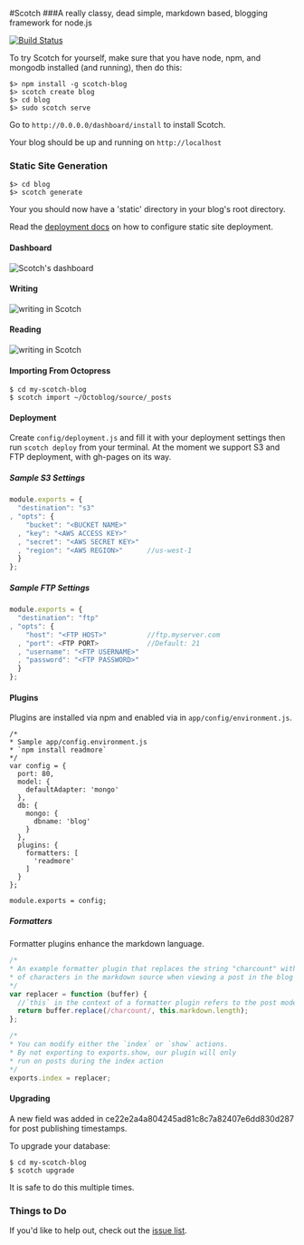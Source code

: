 #Scotch
###A really classy, dead simple, markdown based, blogging framework for node.js

[![Build Status](https://travis-ci.org/techwraith/scotch.png?branch=master)](https://travis-ci.org/techwraith/scotch)

To try Scotch for yourself, make sure that you have node, npm, and mongodb installed (and running), then do this:

    $> npm install -g scotch-blog
    $> scotch create blog
    $> cd blog
    $> sudo scotch serve

Go to `http://0.0.0.0/dashboard/install` to install Scotch.

Your blog should be up and running on `http://localhost`

### Static Site Generation

    $> cd blog
    $> scotch generate

Your you should now have a 'static' directory in your blog's root directory.

Read the [deployment docs](#deployment) on how to configure static site deployment.

#### Dashboard

![Scotch's dashboard](https://dl.dropbox.com/u/7982297/scotch_screens/newdash.png)


#### Writing

![writing in Scotch](https://dl.dropbox.com/u/7982297/scotch_screens/newwrite.png)

#### Reading

![writing in Scotch](https://dl.dropbox.com/u/7982297/scotch_screens/newread.png)

#### Importing From Octopress

```
$ cd my-scotch-blog
$ scotch import ~/Octoblog/source/_posts
```

#### Deployment

Create `config/deployment.js` and fill it with your deployment settings then run `scotch deploy` from your terminal. At the moment we support S3 and FTP deployment, with gh-pages on its way.

##### Sample S3 Settings
```js
module.exports = {
  "destination": "s3"
, "opts": {
    "bucket": "<BUCKET NAME>"
  , "key": "<AWS ACCESS KEY>"
  , "secret": "<AWS SECRET KEY>"
  , "region": "<AWS REGION>"      //us-west-1
  }
};
```

##### Sample FTP Settings
```js
module.exports = {
  "destination": "ftp"
, "opts": {
    "host": "<FTP HOST>"          //ftp.myserver.com
  , "port": <FTP PORT>            //Default: 21
  , "username": "<FTP USERNAME>"
  , "password": "<FTP PASSWORD>"
  }
};
```

#### Plugins

Plugins are installed via npm and enabled via in `app/config/environment.js`.

```
/*
* Sample app/config.environment.js
* `npm install readmore`
*/
var config = {
  port: 80,
  model: {
    defaultAdapter: 'mongo'
  },
  db: {
    mongo: {
      dbname: 'blog'
    }
  },
  plugins: {
    formatters: [
      'readmore'
    ]
  }
};

module.exports = config;
```

##### Formatters

Formatter plugins enhance the markdown language.

```js
/*
* An example formatter plugin that replaces the string "charcount" with the number
* of characters in the markdown source when viewing a post in the blog index
*/
var replacer = function (buffer) {
  //`this` in the context of a formatter plugin refers to the post model
  return buffer.replace(/charcount/, this.markdown.length);
};

/*
* You can modify either the `index` or `show` actions.
* By not exporting to exports.show, our plugin will only
* run on posts during the index action
*/
exports.index = replacer;

```

#### Upgrading

A new field was added in ce22e2a4a804245ad81c8c7a82407e6dd830d287 for post publishing timestamps.

To upgrade your database:

```
$ cd my-scotch-blog
$ scotch upgrade
```

It is safe to do this multiple times.

### Things to Do

If you'd like to help out, check out the [issue list](https://github.com/Techwraith/scotch/issues?state=open).
